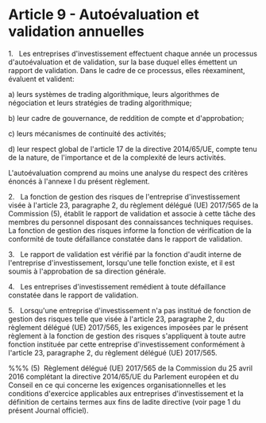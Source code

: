 # Article 9 - Autoévaluation et validation annuelles


1.   Les entreprises d'investissement effectuent chaque année un processus d'autoévaluation et de validation, sur la base duquel elles émettent un rapport de validation. Dans le cadre de ce processus, elles réexaminent, évaluent et valident:

a) leurs systèmes de trading algorithmique, leurs algorithmes de négociation et leurs stratégies de trading algorithmique;

b) leur cadre de gouvernance, de reddition de compte et d'approbation;

c) leurs mécanismes de continuité des activités;

d) leur respect global de l'article 17 de la directive 2014/65/UE, compte tenu de la nature, de l'importance et de la complexité de leurs activités.

L'autoévaluation comprend au moins une analyse du respect des critères énoncés à l'annexe I du présent règlement.

2.   La fonction de gestion des risques de l'entreprise d'investissement visée à l'article 23, paragraphe 2, du règlement délégué (UE) 2017/565 de la Commission (5), établit le rapport de validation et associe à cette tâche des membres du personnel disposant des connaissances techniques requises. La fonction de gestion des risques informe la fonction de vérification de la conformité de toute défaillance constatée dans le rapport de validation.

3.   Le rapport de validation est vérifié par la fonction d'audit interne de l'entreprise d'investissement, lorsqu'une telle fonction existe, et il est soumis à l'approbation de sa direction générale.

4.   Les entreprises d'investissement remédient à toute défaillance constatée dans le rapport de validation.

5.   Lorsqu'une entreprise d'investissement n'a pas institué de fonction de gestion des risques telle que visée à l'article 23, paragraphe 2, du règlement délégué (UE) 2017/565, les exigences imposées par le présent règlement à la fonction de gestion des risques s'appliquent à toute autre fonction instituée par cette entreprise d'investissement conformément à l'article 23, paragraphe 2, du règlement délégué (UE) 2017/565.

%%% (5)  Règlement délégué (UE) 2017/565 de la Commission du 25 avril 2016 complétant la directive 2014/65/UE du Parlement européen et du Conseil en ce qui concerne les exigences organisationnelles et les conditions d'exercice applicables aux entreprises d'investissement et la définition de certains termes aux fins de ladite directive (voir page 1 du présent Journal officiel).
